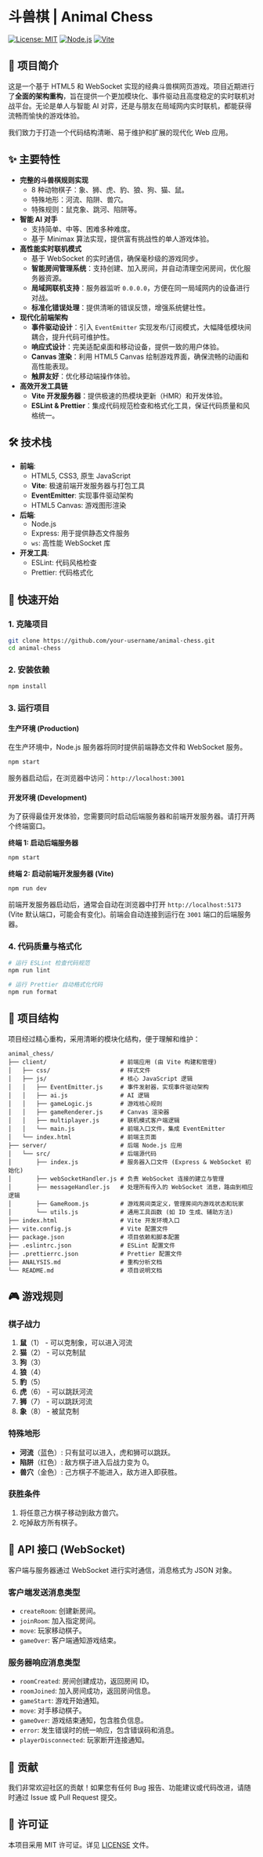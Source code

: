 # 斗兽棋 | Animal Chess

[![License: MIT](https://img.shields.io/badge/License-MIT-yellow.svg)](https://opensource.org/licenses/MIT)
[![Node.js](https://img.shields.io/badge/Node.js-18%2B-green.svg)](https://nodejs.org/)
[![Vite](https://img.shields.io/badge/Vite-latest-blueviolet.svg)](https://vitejs.dev/)

## 🚀 项目简介

这是一个基于 HTML5 和 WebSocket 实现的经典斗兽棋网页游戏。项目近期进行了**全面的架构重构**，旨在提供一个更加模块化、事件驱动且高度稳定的实时联机对战平台。无论是单人与智能 AI 对弈，还是与朋友在局域网内实时联机，都能获得流畅而愉快的游戏体验。

我们致力于打造一个代码结构清晰、易于维护和扩展的现代化 Web 应用。

## ✨ 主要特性

* **完整的斗兽棋规则实现**
  * 8 种动物棋子：象、狮、虎、豹、狼、狗、猫、鼠。
  * 特殊地形：河流、陷阱、兽穴。
  * 特殊规则：鼠克象、跳河、陷阱等。
* **智能 AI 对手**
  * 支持简单、中等、困难多种难度。
  * 基于 Minimax 算法实现，提供富有挑战性的单人游戏体验。
* **高性能实时联机模式**
  * 基于 WebSocket 的实时通信，确保毫秒级的游戏同步。
  * **智能房间管理系统**：支持创建、加入房间，并自动清理空闲房间，优化服务器资源。
  * **局域网联机支持**：服务器监听 `0.0.0.0`，方便在同一局域网内的设备进行对战。
  * **标准化错误处理**：提供清晰的错误反馈，增强系统健壮性。
* **现代化前端架构**
  * **事件驱动设计**：引入 `EventEmitter` 实现发布/订阅模式，大幅降低模块间耦合，提升代码可维护性。
  * **响应式设计**：完美适配桌面和移动设备，提供一致的用户体验。
  * **Canvas 渲染**：利用 HTML5 Canvas 绘制游戏界面，确保流畅的动画和高性能表现。
  * **触屏友好**：优化移动端操作体验。
* **高效开发工具链**
  * **Vite 开发服务器**：提供极速的热模块更新（HMR）和开发体验。
  * **ESLint & Prettier**：集成代码规范检查和格式化工具，保证代码质量和风格统一。

## 🛠️ 技术栈

* **前端**:
  * HTML5, CSS3, 原生 JavaScript
  * **Vite**: 极速前端开发服务器与打包工具
  * **EventEmitter**: 实现事件驱动架构
  * HTML5 Canvas: 游戏图形渲染
* **后端**:
  * Node.js
  * Express: 用于提供静态文件服务
  * `ws`: 高性能 WebSocket 库
* **开发工具**:
  * ESLint: 代码风格检查
  * Prettier: 代码格式化

## 🚀 快速开始

### 1. 克隆项目

```bash
git clone https://github.com/your-username/animal-chess.git
cd animal-chess
```

### 2. 安装依赖

```bash
npm install
```

### 3. 运行项目

#### 生产环境 (Production)

在生产环境中，Node.js 服务器将同时提供前端静态文件和 WebSocket 服务。

```bash
npm start
```

服务器启动后，在浏览器中访问：`http://localhost:3001`

#### 开发环境 (Development)

为了获得最佳开发体验，您需要同时启动后端服务器和前端开发服务器。请打开两个终端窗口。

**终端 1: 启动后端服务器**

```bash
npm start
```

**终端 2: 启动前端开发服务器 (Vite)**

```bash
npm run dev
```

前端开发服务器启动后，通常会自动在浏览器中打开 `http://localhost:5173` (Vite 默认端口，可能会有变化)。前端会自动连接到运行在 `3001` 端口的后端服务器。

### 4. 代码质量与格式化

```bash
# 运行 ESLint 检查代码规范
npm run lint

# 运行 Prettier 自动格式化代码
npm run format
```

## 📂 项目结构

项目经过精心重构，采用清晰的模块化结构，便于理解和维护：

```
animal_chess/
├── client/                     # 前端应用 (由 Vite 构建和管理)
│   ├── css/                    # 样式文件
│   ├── js/                     # 核心 JavaScript 逻辑
│   │   ├── EventEmitter.js     # 事件发射器，实现事件驱动架构
│   │   ├── ai.js               # AI 逻辑
│   │   ├── gameLogic.js        # 游戏核心规则
│   │   ├── gameRenderer.js     # Canvas 渲染器
│   │   ├── multiplayer.js      # 联机模式客户端逻辑
│   │   └── main.js             # 前端入口文件，集成 EventEmitter
│   └── index.html              # 前端主页面
├── server/                     # 后端 Node.js 应用
│   └── src/                    # 后端源代码
│       ├── index.js            # 服务器入口文件 (Express & WebSocket 初始化)
│       ├── webSocketHandler.js # 负责 WebSocket 连接的建立与管理
│       ├── messageHandler.js   # 处理所有传入的 WebSocket 消息，路由到相应逻辑
│       ├── GameRoom.js         # 游戏房间类定义，管理房间内游戏状态和玩家
│       └── utils.js            # 通用工具函数 (如 ID 生成、辅助方法)
├── index.html                  # Vite 开发环境入口
├── vite.config.js              # Vite 配置文件
├── package.json                # 项目依赖和脚本配置
├── .eslintrc.json              # ESLint 配置文件
├── .prettierrc.json            # Prettier 配置文件
├── ANALYSIS.md                 # 重构分析文档
└── README.md                   # 项目说明文档
```

## 🎮 游戏规则

### 棋子战力

1. **鼠**（1） - 可以克制象，可以进入河流
2. **猫**（2） - 可以克制鼠
3. **狗**（3）
4. **狼**（4）
5. **豹**（5）
6. **虎**（6） - 可以跳跃河流
7. **狮**（7） - 可以跳跃河流
8. **象**（8） - 被鼠克制

### 特殊地形

* **河流**（蓝色）: 只有鼠可以进入，虎和狮可以跳跃。
* **陷阱**（红色）: 敌方棋子进入后战力变为 0。
* **兽穴**（金色）: 己方棋子不能进入，敌方进入即获胜。

### 获胜条件

1. 将任意己方棋子移动到敌方兽穴。
2. 吃掉敌方所有棋子。

## 📡 API 接口 (WebSocket)

客户端与服务器通过 WebSocket 进行实时通信，消息格式为 JSON 对象。

### 客户端发送消息类型

* `createRoom`: 创建新房间。
* `joinRoom`: 加入指定房间。
* `move`: 玩家移动棋子。
* `gameOver`: 客户端通知游戏结束。

### 服务器响应消息类型

* `roomCreated`: 房间创建成功，返回房间 ID。
* `roomJoined`: 加入房间成功，返回房间信息。
* `gameStart`: 游戏开始通知。
* `move`: 对手移动棋子。
* `gameOver`: 游戏结束通知，包含胜负信息。
* `error`: 发生错误时的统一响应，包含错误码和消息。
* `playerDisconnected`: 玩家断开连接通知。

## 🤝 贡献

我们非常欢迎社区的贡献！如果您有任何 Bug 报告、功能建议或代码改进，请随时通过 Issue 或 Pull Request 提交。

## 📄 许可证

本项目采用 MIT 许可证。详见 [LICENSE](LICENSE) 文件。